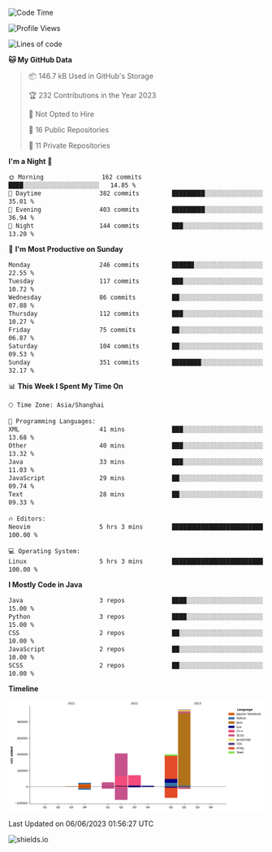 <!--START_SECTION:waka-->
![Code Time](http://img.shields.io/badge/Code%20Time-292%20hrs%2057%20mins-blue)

![Profile Views](http://img.shields.io/badge/Profile%20Views-1-blue)

![Lines of code](https://img.shields.io/badge/From%20Hello%20World%20I%27ve%20Written-1.0%20million%20lines%20of%20code-blue)

**🐱 My GitHub Data** 

> 📦 146.7 kB Used in GitHub's Storage 
 > 
> 🏆 232 Contributions in the Year 2023
 > 
> 🚫 Not Opted to Hire
 > 
> 📜 16 Public Repositories 
 > 
> 🔑 11 Private Repositories 
 > 
**I'm a Night 🦉** 

```text
🌞 Morning                162 commits         ████░░░░░░░░░░░░░░░░░░░░░   14.85 % 
🌆 Daytime                382 commits         █████████░░░░░░░░░░░░░░░░   35.01 % 
🌃 Evening                403 commits         █████████░░░░░░░░░░░░░░░░   36.94 % 
🌙 Night                  144 commits         ███░░░░░░░░░░░░░░░░░░░░░░   13.20 % 
```
📅 **I'm Most Productive on Sunday** 

```text
Monday                   246 commits         ██████░░░░░░░░░░░░░░░░░░░   22.55 % 
Tuesday                  117 commits         ███░░░░░░░░░░░░░░░░░░░░░░   10.72 % 
Wednesday                86 commits          ██░░░░░░░░░░░░░░░░░░░░░░░   07.88 % 
Thursday                 112 commits         ███░░░░░░░░░░░░░░░░░░░░░░   10.27 % 
Friday                   75 commits          ██░░░░░░░░░░░░░░░░░░░░░░░   06.87 % 
Saturday                 104 commits         ██░░░░░░░░░░░░░░░░░░░░░░░   09.53 % 
Sunday                   351 commits         ████████░░░░░░░░░░░░░░░░░   32.17 % 
```


📊 **This Week I Spent My Time On** 

```text
🕑︎ Time Zone: Asia/Shanghai

💬 Programming Languages: 
XML                      41 mins             ███░░░░░░░░░░░░░░░░░░░░░░   13.68 % 
Other                    40 mins             ███░░░░░░░░░░░░░░░░░░░░░░   13.32 % 
Java                     33 mins             ███░░░░░░░░░░░░░░░░░░░░░░   11.03 % 
JavaScript               29 mins             ██░░░░░░░░░░░░░░░░░░░░░░░   09.74 % 
Text                     28 mins             ██░░░░░░░░░░░░░░░░░░░░░░░   09.33 % 

🔥 Editors: 
Neovim                   5 hrs 3 mins        █████████████████████████   100.00 % 

💻 Operating System: 
Linux                    5 hrs 3 mins        █████████████████████████   100.00 % 
```

**I Mostly Code in Java** 

```text
Java                     3 repos             ████░░░░░░░░░░░░░░░░░░░░░   15.00 % 
Python                   3 repos             ████░░░░░░░░░░░░░░░░░░░░░   15.00 % 
CSS                      2 repos             ██░░░░░░░░░░░░░░░░░░░░░░░   10.00 % 
JavaScript               2 repos             ██░░░░░░░░░░░░░░░░░░░░░░░   10.00 % 
SCSS                     2 repos             ██░░░░░░░░░░░░░░░░░░░░░░░   10.00 % 
```



**Timeline**

![Lines of Code chart](https://raw.githubusercontent.com/kopp4/kopp4/main/assets/bar_graph.png)


 Last Updated on 06/06/2023 01:56:27 UTC
<!--END_SECTION:waka-->
![shields.io](https://img.shields.io/github/commit-activity/w/kopp4/kopp4?color=g&label=abusing%20bot&style=flat-square)
